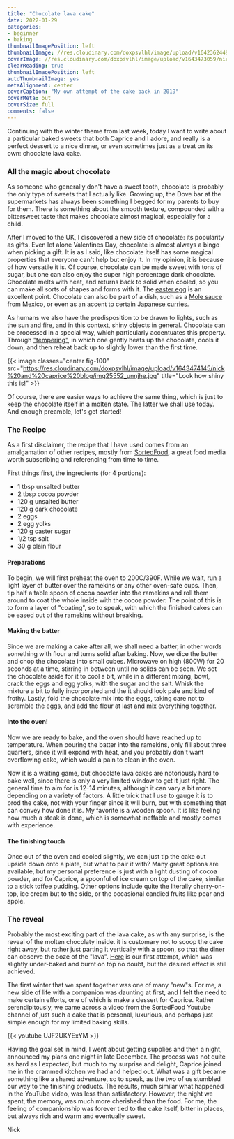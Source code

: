 ```yaml
---
title: "Chocolate lava cake"
date: 2022-01-29
categories:
- beginner
- baking
thumbnailImagePosition: left
thumbnailImage: //res.cloudinary.com/doxpsvlhl/image/upload/v1642362449/nick%20and%20caprice%20blog/chocolate-lava-cake-thumbnail_gcmixm.jpg
coverImage: //res.cloudinary.com/doxpsvlhl/image/upload/v1643473059/nick%20and%20caprice%20blog/IMG_20191220_182316_mnlkri.jpg
clearReading: true
thumbnailImagePosition: left
autoThumbnailImage: yes
metaAlignment: center
coverCaption: "My own attempt of the cake back in 2019"
coverMeta: out
coverSize: full
comments: false
---
```


Continuing with the winter theme from last week, today I want to write about a particular baked sweets that both Caprice and I adore, and really is a perfect dessert to a nice dinner, or even sometimes just as a treat on its own: chocolate lava cake.

### All the magic about chocolate

As someone who generally don't have a sweet tooth, chocolate is probably the only type of sweets that I actually like. Growing up, the Dove bar at the supermarkets has always been something I begged for my parents to buy for them. There is something about the smooth texture, compounded with a bittersweet taste that makes chocolate almost magical, especially for a child.

After I moved to the UK, I discovered a new side of chocolate: its popularity as gifts. Even let alone Valentines Day, chocolate is almost always a bingo when picking a gift. It is as I said, like chocolate itself has some magical properties that everyone can't help but enjoy it. In my opinion, it is because of how versatile it is. Of course, chocolate can be made sweet with tons of sugar, but one can also enjoy the super high percentage dark chocolate. Chocolate melts with heat, and returns back to solid when cooled, so you can make all sorts of shapes and forms with it. The [easter egg](https://en.wikipedia.org/wiki/Easter_egg) is an excellent point. Chocolate can also be part of a dish, such as a [Mole sauce](https://en.wikipedia.org/wiki/Mole_(sauce)) from Mexico, or even as an accent to certain [Japanese curries](https://japantoday.com/category/features/food/you-put-what-in-your-curry-japanese-netizens-reveal-their-favorite-secret-ingredients).

As humans we also have the predisposition to be drawn to lights, such as the sun and fire, and in this context, shiny objects in general. Chocolate can be processed in a special way, which particularly accentuates this property. Through ["tempering"](https://www.greatbritishchefs.com/how-to-cook/how-to-temper-chocolate), in which one gently heats up the chocolate, cools it down, and then reheat back up to slightly lower than the first time. 

{{< image classes="center fig-100" src="https://res.cloudinary.com/doxpsvlhl/image/upload/v1643474145/nick%20and%20caprice%20blog/img25552_unnjhe.jpg" title="Look how shiny this is!" >}}

Of course, there are easier ways to achieve the same thing, which is just to keep the chocolate itself in a molten state. The latter we shall use today. And enough preamble, let's get started!

### The Recipe

As a first disclaimer, the recipe that I have used comes from an amalgamation of other recipes, mostly from [SortedFood](https://sortedfood.com/), a great food media worth subscribing and referencing from time to time.

First things first, the ingredients (for 4 portions):

 - 1 tbsp unsalted butter
 - 2 tbsp cocoa powder
 - 120 g unsalted butter
 - 120 g dark chocolate
 - 2 eggs
 - 2 egg yolks
 - 120 g caster sugar
 - 1/2 tsp salt
 - 30 g plain flour

#### Preparations

To begin, we will first preheat the oven to 200C/390F. While we wait, run a light layer of butter over the ramekins or any other oven-safe cups. Then, tip half a table spoon of cocoa powder into the ramekins and roll them around to coat the whole inside with the cocoa powder. The point of this is to form a layer of "coating", so to speak, with which the finished cakes can be eased out of the ramekins without breaking.

#### Making the batter

Since we are making a cake after all, we shall need a batter, in other words something with flour and turns solid after baking. Now, we dice the butter and chop the chocolate into small cubes. Microwave on high (800W) for 20 seconds at a time, stirring in between until no solids can be seen. We set the chocolate aside for it to cool a bit, while in a different mixing, bowl, crack the eggs and egg yolks, with the sugar and the salt. Whisk the mixture a bit to fully incorporated and the it should look pale and kind of frothy. Lastly, fold the chocolate mix into the eggs, taking care not to scramble the eggs, and add the flour at last and mix everything together.

#### Into the oven!

Now we are ready to bake, and the oven should have reached up to temperature. When pouring the batter into the ramekins, only fill about three quarters, since it will expand with heat, and you probably don't want overflowing cake, which would a pain to clean in the oven.

Now it is a waiting game, but chocolate lava cakes are notoriously hard to bake well, since there is only a very limited window to get it just right. The general time to aim for is 12-14 minutes, although it can vary a bit more depending on a variety of factors. A little trick that I use to gauge it is to prod the cake, not with your finger since it will burn, but with something that can convey how done it is. My favorite is a wooden spoon. It is like feeling how much a steak is done, which is somewhat ineffable and mostly comes with experience.

#### The finishing touch

Once out of the oven and cooled slightly, we can just tip the cake out upside down onto a plate, but what to pair it with? Many great options are available, but my personal preference is just with a light dusting of cocoa powder, and for Caprice, a spoonful of ice cream on top of the cake, similar to a stick toffee pudding. Other options include quite the literally cherry-on-top, ice cream but to the side, or the occasional candied fruits like pear and apple.

### The reveal

Probably the most exciting part of the lava cake, as with any surprise, is the reveal of the molten chocolaty inside. it is customary not to scoop the cake right away, but rather just parting it vertically with a spoon, so that the diner can observe the ooze of the "lava". [Here](https://www.instagram.com/tv/B6L9qfujien/?hl=en) is our first attempt, which was slightly under-baked and burnt on top no doubt, but the desired effect is still achieved.

The first winter that we spent together was one of many "new"s. For me, a new side of life with a companion was daunting at first, and I felt the need to make certain efforts, one of which is make a dessert for Caprice. Rather serendipitously, we came across a video from the SortedFood Youtube channel of just such a cake that is personal, luxurious, and perhaps just simple enough for my limited baking skills.

{{< youtube UJF2UKYExYM >}}

Having the goal set in mind, I went about getting supplies and then a night, announced my plans one night in late December. The process was not quite as hard as I expected, but much to my surprise and delight, Caprice joined me in the crammed kitchen we had and helped out. What was a gift became something like a shared adventure, so to speak, as the two of us stumbled our way to the finishing products. The results, much similar what happened in the YouTube video, was less than satisfactory. However, the night we spent, the memory, was much more cherished than the food. For me, the feeling of companionship was forever tied to the cake itself, bitter in places, but always rich and warm and eventually sweet.

Nick

